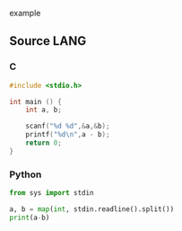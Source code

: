 example

## Source LANG
### C
```C
#include <stdio.h>

int main () {
	int a, b;

	scanf("%d %d",&a,&b);
	printf("%d\n",a - b);
	return 0;
}
```
### Python
```Python
from sys import stdin

a, b = map(int, stdin.readline().split())
print(a-b)
```

